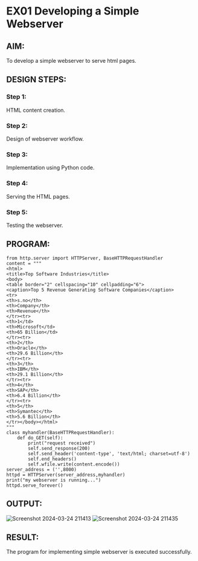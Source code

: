 # EX01 Developing a Simple Webserver
## AIM:
To develop a simple webserver to serve html pages.
## DESIGN STEPS:
### Step 1: 
HTML content creation.
### Step 2:
Design of webserver workflow.
### Step 3:
Implementation using Python code.
### Step 4:
Serving the HTML pages.
### Step 5:
Testing the webserver.
## PROGRAM:
```
from http.server import HTTPServer, BaseHTTPRequestHandler
content = """
<html>
<title>Top Software Industries</title>
<body>
<table border="2" cellspacing="10" cellpadding="6">
<caption>Top 5 Revenue Generating Software Companies</caption>
<tr>
<th>s.no</th>
<th>Company</th>
<th>Revenue</th>
</tr><tr>
<th>1</td>
<th>Microsoft</td>
<th>65 Billion</td>
</tr><tr>
<th>2</th>
<th>Oracle</th>
<th>29.6 Billion</th>
</tr><tr>
<th>3</th>
<th>IBM</th>
<th>29.1 Billion</th>
</tr><tr>
<th>4</th>
<th>SAP</th>
<th>6.4 Billion</th>
</tr><tr>
<th>5</th>
<th>Symantec</th>
<th>5.6 Billion</th>
</tr></body></html>
"""
class myhandler(BaseHTTPRequestHandler):
    def do_GET(self):
        print("request received")
        self.send_response(200)
        self.send_header('content-type', 'text/html; charset=utf-8')
        self.end_headers()
        self.wfile.write(content.encode())
server_address = ('',8000)
httpd = HTTPServer(server_address,myhandler)
print("my webserver is running...")
httpd.serve_forever()
```
## OUTPUT:
![Screenshot 2024-03-24 211413](https://github.com/Harevasu/simplewebserver/assets/147985044/e54a907d-d6db-4870-aa1e-1bba3b33d456)
![Screenshot 2024-03-24 211435](https://github.com/Harevasu/simplewebserver/assets/147985044/4a7eb51f-9115-4c96-a40c-689225146633)
## RESULT:
The program for implementing simple webserver is executed successfully.
